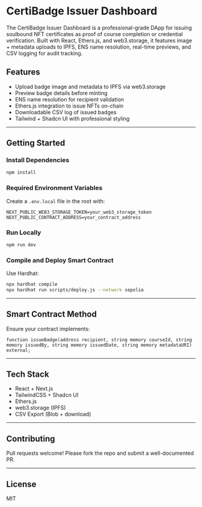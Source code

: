 # CertiBadge Issuer Dashboard

The CertiBadge Issuer Dashboard is a professional-grade DApp for issuing soulbound NFT certificates as proof of course completion or credential verification. Built with React, Ethers.js, and web3.storage, it features image + metadata uploads to IPFS, ENS name resolution, real-time previews, and CSV logging for audit tracking.

## Features

-  Upload badge image and metadata to IPFS via web3.storage
-  Preview badge details before minting
-  ENS name resolution for recipient validation
-  Ethers.js integration to issue NFTs on-chain
-  Downloadable CSV log of issued badges
-  Tailwind + Shadcn UI with professional styling

---

## Getting Started

### Install Dependencies
```bash
npm install
```

### Required Environment Variables

Create a `.env.local` file in the root with:

```
NEXT_PUBLIC_WEB3_STORAGE_TOKEN=your_web3_storage_token
NEXT_PUBLIC_CONTRACT_ADDRESS=your_contract_address
```

### Run Locally
```bash
npm run dev
```

### Compile and Deploy Smart Contract
Use Hardhat:
```bash
npx hardhat compile
npx hardhat run scripts/deploy.js --network sepolia
```

---

## Smart Contract Method

Ensure your contract implements:
```solidity
function issueBadge(address recipient, string memory courseId, string memory issuedBy, string memory issuedDate, string memory metadataURI) external;
```

---

## Tech Stack

- React + Next.js
- TailwindCSS + Shadcn UI
- Ethers.js
- web3.storage (IPFS)
- CSV Export (Blob + download)

---

## Contributing

Pull requests welcome! Please fork the repo and submit a well-documented PR.

---

## License

MIT
